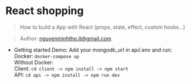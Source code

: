 # React shopping 

> How to build a App with React (props, state, effect, custom hooks...) 

> Author: nguyenminhtho.it@gmail.com

- Getting started Demo: 
  Add your mongodb_url in api/.env and run:    
  Docker: `docker-compose up`      
  Without Docker:   
    Client: `cd client -> npm install -> npm start`    
    API: `cd api -> npm install -> npm run dev`

